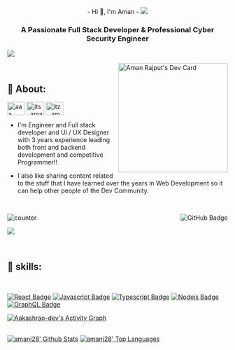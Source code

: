 
<p align="center">
- Hi 👋, I'm Aman -
<img src="https://user-images.githubusercontent.com/73097560/115834477-dbab4500-a447-11eb-908a-139a6edaec5c.gif"></p>
<h3 align="center">A Passionate Full Stack Developer & Professional Cyber Security Engineer </h3>

<img src="https://user-images.githubusercontent.com/73097560/115834477-dbab4500-a447-11eb-908a-139a6edaec5c.gif"></p>

<a href="https://app.daily.dev/its_aman28"><img src="https://api.daily.dev/devcards/c73ff97a87e54bee94a7204cf19f0000.png?r=qht" width="250px" align="right" alt="Aman Rajput's Dev Card"/></a>

&nbsp;&nbsp;&nbsp;&nbsp;

## 📎 About:
<p align="left">
<a href="https://codepen.io/" target="blank"><img align="center" src="https://raw.githubusercontent.com/rahuldkjain/github-profile-readme-generator/master/src/images/icons/Social/codepen.svg" alt="aaa" height="30" width="40" /></a>
<a href="https://twitter.com/amanselfcoder" target="blank"><img align="center" src="https://raw.githubusercontent.com/rahuldkjain/github-profile-readme-generator/master/src/images/icons/Social/twitter.svg" alt="its_aman28" height="30" width="40" /></a>
<a href="https://instagram.com/itz_.aman88" target="blank"><img align="center" src="https://raw.githubusercontent.com/rahuldkjain/github-profile-readme-generator/master/src/images/icons/Social/instagram.svg" alt="itz_.aman88" height="30" width="40" /></a>
</p>

- I'm Engineer and Full stack developer and UI / UX Designer with 3 years experience leading both front and backend development and competitive Programmer!!

- I also like sharing content related to the stuff that I have learned over the years in Web Development so it can help other people of the Dev Community.
<br>

 
![counter](https://en4xilm51szg60h.m.pipedream.net/favicon.ico) 
 <a href="https://github.com/amanj28?tab=followers"><img src="https://img.shields.io/github/followers/amanj28?label=Followers&style=social" alt="GitHub Badge" align="right"></a>


<img src="https://user-images.githubusercontent.com/73097560/115834477-dbab4500-a447-11eb-908a-139a6edaec5c.gif"></p>
<br>


## 🚀 skills:
<br>
<!-- TODO: Make technologies links takes you to repositories -->

[![React Badge](https://img.shields.io/badge/-React-61DBFB?style=for-the-badge&labelColor=black&logo=react&logoColor=61DBFB)](#) [![Javascript Badge](https://img.shields.io/badge/-Javascript-F0DB4F?style=for-the-badge&labelColor=black&logo=javascript&logoColor=F0DB4F)](#) [![Typescript Badge](https://img.shields.io/badge/-Typescript-007acc?style=for-the-badge&labelColor=black&logo=typescript&logoColor=007acc)](#) [![Nodejs Badge](https://img.shields.io/badge/-Nodejs-3C873A?style=for-the-badge&labelColor=black&logo=node.js&logoColor=3C873A)](#) [![GraphQL Badge](https://img.shields.io/badge/-GraphQl-e535ab?style=for-the-badge&labelColor=black&logo=node.js&logoColor=e535ab)](#)
<br/>

<a href="https://github.com/amanj28/github-readme-activity-graph"><img alt="Aakashrao-dev's Activity Graph" src="https://activity-graph.herokuapp.com/graph?username=amanj28&bg_color=0D1117&color=5BCDEC&line=5BCDEC&point=FFFFFF&hide_border=true" /></a>

 <br/>
    <a href="https://github.com/amanj28/github-readme-stats"><img alt="amanj28' Github Stats" src="https://github-readme-stats.vercel.app/api?username=amanj28&show_icons=true&count_private=true&theme=react&hide_border=true&bg_color=0D1117" /></a>
  <a href="https://github.com/amanj28/github-readme-stats"><img alt="amanj28' Top Languages" src="https://github-readme-stats.vercel.app/api/top-langs/?username=amanj28&langs_count=8&count_private=true&layout=compact&theme=react&hide_border=true&bg_color=0D1117" /></a> 
